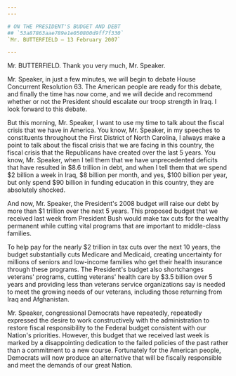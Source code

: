 ```yaml
---
---

# ON THE PRESIDENT'S BUDGET AND DEBT
## `53a87863aae789e1e050800d9ff7f330`
`Mr. BUTTERFIELD — 13 February 2007`

---
```



Mr. BUTTERFIELD. Thank you very much, Mr. Speaker.

Mr. Speaker, in just a few minutes, we will begin to debate House 
Concurrent Resolution 63. The American people are ready for this 
debate, and finally the time has now come, and we will decide and 
recommend whether or not the President should escalate our troop 
strength in Iraq. I look forward to this debate.

But this morning, Mr. Speaker, I want to use my time to talk about 
the fiscal crisis that we have in America. You know, Mr. Speaker, in my 
speeches to constituents throughout the First District of North 
Carolina, I always make a point to talk about the fiscal crisis that we 
are facing in this country, the fiscal crisis that the Republicans have 
created over the last 5 years. You know, Mr. Speaker, when I tell them 
that we have unprecedented deficits that have resulted in $8.6 trillion 
in debt, and when I tell them that we spend $2 billion a week in Iraq, 
$8 billion per month, and yes, $100 billion per year, but only spend 
$90 billion in funding education in this country, they are absolutely 
shocked.

And now, Mr. Speaker, the President's 2008 budget will raise our debt 
by more than $1 trillion over the next 5 years. This proposed budget 
that we received last week from President Bush would make tax cuts for 
the wealthy permanent while cutting vital programs that are important 
to middle-class families.

To help pay for the nearly $2 trillion in tax cuts over the next 10 
years, the budget substantially cuts Medicare and Medicaid, creating 
uncertainty for millions of seniors and low-income families who get 
their health insurance through these programs. The President's budget 
also shortchanges veterans' programs, cutting veterans' health care by 
$3.5 billion over 5 years and providing less than veterans service 
organizations say is needed to meet the growing needs of our veterans, 
including those returning from Iraq and Afghanistan.

Mr. Speaker, congressional Democrats have repeatedly, repeatedly 
expressed the desire to work constructively with the administration to 
restore fiscal responsibility to the Federal budget consistent with our 
Nation's priorities. However, this budget that we received last week is 
marked by a disappointing dedication to the failed policies of the past 
rather than a commitment to a new course. Fortunately for the American 
people, Democrats will now produce an alternative that will be fiscally 
responsible and meet the demands of our great Nation.
